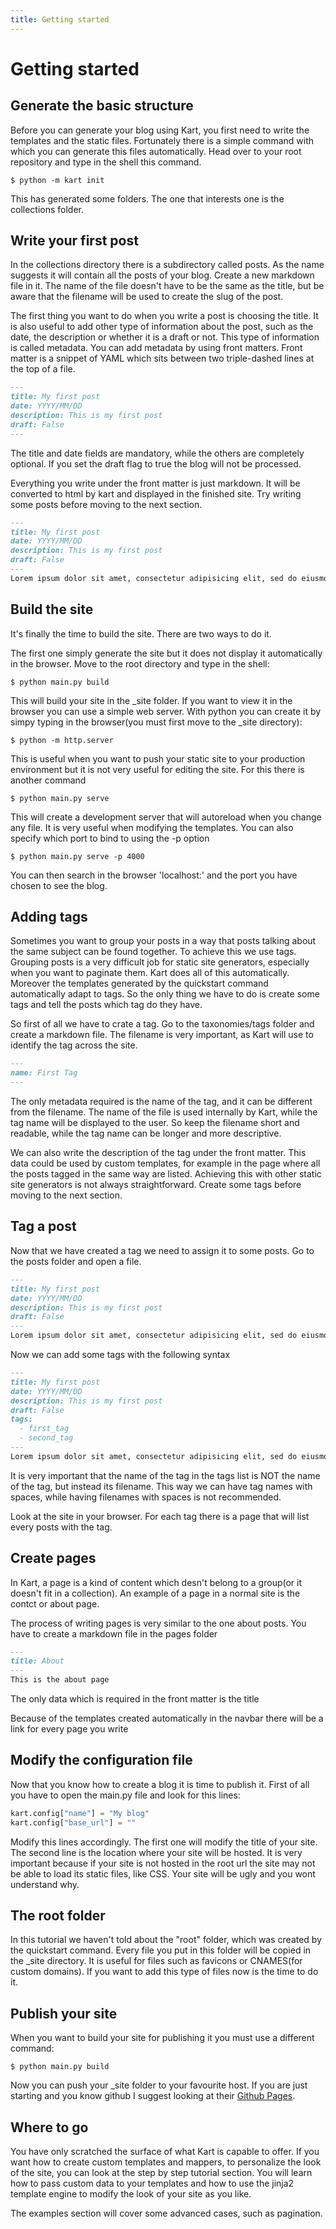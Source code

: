 ```yaml
---
title: Getting started
---
```


# Getting started

## Generate the basic structure

Before you can generate your blog using Kart, you first need to write the templates and the static files. Fortunately there is a simple command with which you can generate this files automatically. Head over to your root repository and type in the shell this command.

```shell-session
$ python -m kart init
```

This has generated some folders. The one that interests one is the collections folder.

## Write your first post

In the collections directory there is a subdirectory called posts. As the name suggests it will contain all the posts of your blog. Create a new markdown file in it. The name of the file doesn't have to be the same as the title, but be aware that the filename will be used to create the slug of the post.

The first thing you want to do when you write a post is choosing the title. It is also useful to add other type of information about the post, such as the date, the description or whether it is a draft or not. This type of information is called metadata. You can add metadata by using front matters. Front matter is a snippet of YAML which sits between two triple-dashed lines at the top of a file.

```markdown
---
title: My first post
date: YYYY/MM/DD
description: This is my first post
draft: False
---
```
The title and date fields are mandatory, while the others are completely optional. If you set the draft flag to true the blog will not be processed.

Everything you write under the front matter is just markdown. It will be converted to html by kart and displayed in the finished site. Try writing some posts before moving to the next section.

```markdown
---
title: My first post
date: YYYY/MM/DD
description: This is my first post
draft: False
---
Lorem ipsum dolor sit amet, consectetur adipisicing elit, sed do eiusmod tempor incididunt ut labore et dolore magna aliqua. Ut enim ad minim veniam, quis nostrud exercitation ullamco laboris nisi ut aliquip ex ea commodo consequat. Duis aute irure dolor in reprehenderit in voluptate velit esse cillum dolore eu fugiat nulla pariatur. Excepteur sint occaecat cupidatat non proident, sunt in culpa qui officia deserunt mollit anim id est laborum.
```

## Build the site

It's finally the time to build the site. There are two ways to do it.

The first one simply generate the site but it does not display it automatically in the browser. Move to the root directory and type in the shell:

```shell-session
$ python main.py build
```

This will build your site in the \_site folder. If you want to view it in the browser you can use a simple web server. With python you can create it by simpy typing in the browser(you must first move to the \_site directory):

```shell-session
$ python -m http.server
```

This is useful when you want to push your static site to your production environment but it is not very useful for editing the site. For this there is another command

```shell-session
$ python main.py serve
```

This will create a development server that will autoreload when you change any file. It is very useful when modifying the templates. You can also specify which port to bind to using the -p option

```shell-session
$ python main.py serve -p 4000
```
You can then search in the browser 'localhost:' and the port you have chosen to see the blog.

## Adding tags

Sometimes you want to group your posts in a way that posts talking about the same subject can be found together. To achieve this we use tags.
Grouping posts is a very difficult job for static site generators, especially when you want to paginate them. Kart does all of this automatically. Moreover the templates generated by the quickstart command automatically adapt to tags. So the only thing we have to do is create some tags and tell the posts which tag do they have.

So first of all we have to crate a tag. Go to the taxonomies/tags folder and create a markdown file. The filename is very important, as Kart will use to identify the tag across the site.

```markdown
---
name: First Tag
---
```

The only metadata required is the name of the tag, and it can be different from the filename. The name of the file is used internally by Kart, while the tag name will be displayed to the user. So keep the filename short and readable, while the tag name can be longer and more descriptive.

We can also write the description of the tag under the front matter. This data could be used by custom templates, for example in the page where all the posts tagged in the same way are listed. Achieving this with other static site generators is not always straightforward. Create some tags before moving to the next section.

## Tag a post
Now that we have created a tag we need to assign it to some posts. Go to the posts folder and open a file.
```markdown
---
title: My first post
date: YYYY/MM/DD
description: This is my first post
draft: False
---
Lorem ipsum dolor sit amet, consectetur adipisicing elit, sed do eiusmod tempor incididunt ut labore et dolore magna aliqua. Ut enim ad minim veniam, quis nostrud exercitation ullamco laboris nisi ut aliquip ex ea commodo consequat. Duis aute irure dolor in reprehenderit in voluptate velit esse cillum dolore eu fugiat nulla pariatur. Excepteur sint occaecat cupidatat non proident, sunt in culpa qui officia deserunt mollit anim id est laborum.
```
Now we can add some tags with the following syntax
```markdown
---
title: My first post
date: YYYY/MM/DD
description: This is my first post
draft: False
tags:
  - first_tag
  - second_tag
---
Lorem ipsum dolor sit amet, consectetur adipisicing elit, sed do eiusmod tempor incididunt ut labore et dolore magna aliqua. Ut enim ad minim veniam, quis nostrud exercitation ullamco laboris nisi ut aliquip ex ea commodo consequat. Duis aute irure dolor in reprehenderit in voluptate velit esse cillum dolore eu fugiat nulla pariatur. Excepteur sint occaecat cupidatat non proident, sunt in culpa qui officia deserunt mollit anim id est laborum.
```
It is very important that the name of the tag in the tags list is NOT the name of the tag, but instead its filename. This way we can have tag names with spaces, while having filenames with spaces is not recommended.

Look at the site in your browser. For each tag there is a page that will list every posts with the tag.

## Create pages

In Kart, a page is a kind of content which desn't belong to a group(or it doesn't fit in a collection). An example of a page in a normal site is the contct or about page.

The process of writing pages is very similar to the one about posts. You have to create a markdown file in the pages folder

```markdown
---
title: About
---
This is the about page
```
The only data which is required in the front matter is the title

Because of the  templates created automatically in the navbar there will be a link for every page you write

## Modify the configuration file

Now that you know how to create a blog it is time to publish it. First of all you have to open the main.py file and look for this lines:

```python
kart.config["name"] = "My blog"
kart.config["base_url"] = ""
```
Modify this lines accordingly. The first one will modify the title of your site. The second line is the location where your site will be hosted. It is very important because if your site is not hosted in the root url the site may not be able to load its static files, like CSS. Your site will be ugly and you wont understand why.

## The root folder

In this tutorial we haven't told about the "root" folder, which was created by the quickstart command. Every file you put in this folder will be copied in the \_site directory. It is useful for files such as favicons or CNAMES(for custom domains). If you want to add this type of files now is the time to do it.

## Publish your site

When you want to build your site for publishing it you must use a different command:

```shell-session
$ python main.py build
```

Now you can push your \_site folder to your favourite host. If you are just starting and you know github I suggest looking at their [Github Pages](https://pages.github.com/).

## Where to go

You have only scratched the surface of what Kart is capable to offer. If you want how to create custom templates and mappers, to personalize the look of the site, you can look at the step by step tutorial section. You will learn how to pass custom data to your templates and how to use the jinja2 template engine to modify the look of your site as you like.

The examples section will cover some advanced cases, such as pagination.
